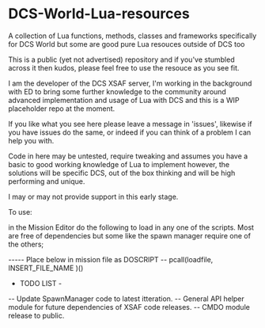 # DCS-World-Lua-resources
A collection of Lua functions, methods, classes and frameworks specifically for DCS World but some are good pure Lua resouces outside of DCS too

This is a public (yet not advertised) repository and if you've stumbled across it then kudos, please feel free to use the resouce as you see fit.

I am the developer of the DCS XSAF server, I'm working in the background with ED to bring some further knowledge to the community around advanced implementation and usage of Lua with DCS and this is a WIP placeholder repo at the moment.

If you like what you see here please leave a message in 'issues', likewise if you have issues do the same, or indeed if you can think of a problem I can help you with.

Code in here may be untested, require tweaking and assumes you have a basic to good working knowledge of Lua to implement however, the solutions will be specific DCS, out of the box thinking and will be high performing and unique.

I may or may not provide support in this early stage.

To use:

in the Mission Editor do the following to load in any one of the scripts. Most are free of dependencies but some like the spawn manager require one of the others;

  ----- Place below in mission file as DOSCRIPT
  -- pcall(loadfile, INSERT_FILE_NAME )()


- TODO LIST -

-- Update SpawnManager code to latest itteration.
-- General API helper module for future dependencies of XSAF code releases.
-- CMDO module release to public.
